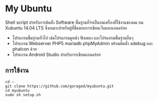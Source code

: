 # My Ubuntu
Shell script สำหรับการติดตั้ง Software พื้นฐานที่จำเป็นบนเครื่องที่ใช้งานของผม บน Xubuntu 14.04 LTS ซึ่งเหมาะสำหรับผู้ที่ชื่นชอบการเขียนเว็บและแอนดร์อย
* โปรแกรมพื้นฐานทั่วไป เช่นโปรแกรมดูหนัง ฟังเพลง และโปรแกรมพื้นฐานอื่นๆ
* โปรแกรม Webserver PHP5 mariadb phpMyAdmin พร้อมติดตั้ง xdebug และ phalcon ด้วย
* โปรแกรม Android Studio สำหรับการเขียนแอนดร์อย

## การใช้งาน
```
cd ~
git clone https://github.com/goragod/myubuntu.git
cd myubuntu
sudo sh setup.sh
```
